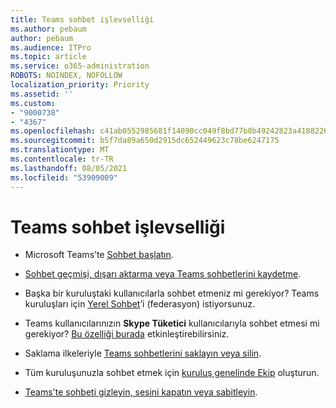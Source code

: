 ```yaml
---
title: Teams sohbet işlevselliği
ms.author: pebaum
author: pebaum
ms.audience: ITPro
ms.topic: article
ms.service: o365-administration
ROBOTS: NOINDEX, NOFOLLOW
localization_priority: Priority
ms.assetid: ''
ms.custom:
- "9000738"
- "4367"
ms.openlocfilehash: c41ab0552985681f14090cc049f8bd77b8b49242823a418822674cd21dea0f77
ms.sourcegitcommit: b5f7da89a650d2915dc652449623c78be6247175
ms.translationtype: MT
ms.contentlocale: tr-TR
ms.lasthandoff: 08/05/2021
ms.locfileid: "53909009"
---
```

# <a name="teams-chat-functionality"></a>Teams sohbet işlevselliği

- Microsoft Teams’te [Sohbet başlatın](https://support.office.com/article/start-a-chat-in-teams-0c71b32b-c050-4930-a887-5afbe742b3d8).

- [Sohbet geçmişi, dışarı aktarma veya Teams sohbetlerini kaydetme](https://docs.microsoft.com/alchemyinsights/chat-history-in-microsoft-teams).

- Başka bir kuruluştaki kullanıcılarla sohbet etmeniz mi gerekiyor? Teams kuruluşları için [Yerel Sohbet](https://docs.microsoft.com/microsoftteams/native-chat-for-external-users)’i (federasyon) istiyorsunuz.

- Teams kullanıcılarınızın **Skype Tüketici** kullanıcılarıyla sohbet etmesi mi gerekiyor? [Bu özelliği burada](https://docs.microsoft.com/microsoftteams/manage-external-access#step-1---enable-your-organization-to-communicate-with-another-teams-organization) etkinleştirebilirsiniz. 

- Saklama ilkeleriyle [Teams sohbetlerini saklayın veya silin](https://docs.microsoft.com/microsoftteams/retention-policies).

- Tüm kuruluşunuzla sohbet etmek için [kuruluş genelinde Ekip](https://docs.microsoft.com/microsoftteams/create-an-org-wide-team) oluşturun.

- [Teams'te sohbeti gizleyin, sesini kapatın veya sabitleyin](https://support.office.com/article/hide-mute-or-pin-a-chat-in-teams-9aee02ef-713d-495b-8a73-9762d8e4b066).
